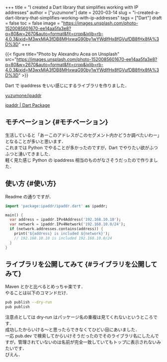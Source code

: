 +++
title = "I created a Dart library that simplifies working with IP addresses"
author = ["yuzumone"]
date = 2020-03-14
slug = "i-created-a-dart-library-that-simplifies-working-with-ip-addresses"
tags = ["Dart"]
draft = false
toc = false
image = "https://images.unsplash.com/photo-1520085601670-ee14aa5fa3e8?q=80&w=2670&auto=format&fit=crop&ixlib=rb-4.0.3&ixid=M3wxMjA3fDB8MHxwaG90by1wYWdlfHx8fGVufDB8fHx8fA%3D%3D"
+++

{{< figure title="Photo by Alexandru Acea on Unsplash" src="https://images.unsplash.com/photo-1520085601670-ee14aa5fa3e8?q=80&w=2670&auto=format&fit=crop&ixlib=rb-4.0.3&ixid=M3wxMjA3fDB8MHxwaG90by1wYWdlfHx8fGVufDB8fHx8fA%3D%3D" >}}

Dart で ipaddress をいい感じにするライブラリを作りました． <br/>

[yuzumone/ipaddr](https://github.com/yuzumone/ipaddr) <br/>

[ipaddr | Dart Package](https://pub.dev/packages/ipaddr) <br/>


## モチベーション {#モチベーション}

生活していると「あーこのアドレスがこのセグメント内かどうか調べたいわー」となることが多いと思います． <br/>
これまでは Python でやることが多かったのですが，Dart でやりたい欲がふつふつと湧いてきました． <br/>
軽く見た感じ Python の ipaddress 相当のものがなさそうだったので作りました． <br/>


## 使い方 {#使い方}

Readme の通りですが． <br/>

```dart
import 'package:ipaddr/ipaddr.dart' as ipaddr;

main() {
  var address = ipaddr.IPv4Address('192.168.10.10');
  var network = ipaddr.IPv4Network('192.168.10.0/24');
  if (network.addresses.contains(address)) {
    print('${address} is included ${network}');
    // 192.168.10.10 is included 192.168.10.0/24
  }
}
```


## ライブラリを公開してみて {#ライブラリを公開してみて}

Maven とかと比べるとめっちゃ楽です． <br/>
やることは以下のコマンドだけ． <br/>

```bash
pub publish --dry-run
pub publish
```

注意点としては dry-run はパッケージ名の重複は見てくれないというところです． <br/>
成功したからいける～と思ったらできなくてひどい目にあいました． <br/>
一応 pub.dev で検索してからいけそうだったのでそのライブラリ名にしたんですが，管理されていないのは名前が完全一致していてもトップに表示されないみたいです． <br/>
ぴえん． <br/>

